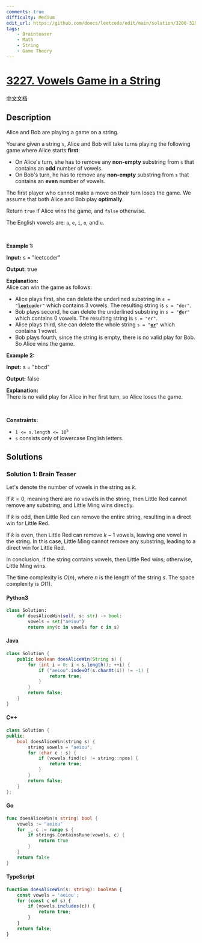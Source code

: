 ```yaml
---
comments: true
difficulty: Medium
edit_url: https://github.com/doocs/leetcode/edit/main/solution/3200-3299/3227.Vowels%20Game%20in%20a%20String/README_EN.md
tags:
    - Brainteaser
    - Math
    - String
    - Game Theory
---
```


<!-- problem:start -->

# [3227. Vowels Game in a String](https://leetcode.com/problems/vowels-game-in-a-string)

[中文文档](/solution/3200-3299/3227.Vowels%20Game%20in%20a%20String/README.md)

## Description

<!-- description:start -->

<p>Alice and Bob are playing a game on a string.</p>

<p>You are given a string <code>s</code>, Alice and Bob will take turns playing the following game where Alice starts <strong>first</strong>:</p>

<ul>
	<li>On Alice&#39;s turn, she has to remove any <strong>non-empty</strong> <span data-keyword="substring">substring</span> from <code>s</code> that contains an <strong>odd</strong> number of vowels.</li>
	<li>On Bob&#39;s turn, he has to remove any <strong>non-empty</strong> <span data-keyword="substring">substring</span> from <code>s</code> that contains an <strong>even</strong> number of vowels.</li>
</ul>

<p>The first player who cannot make a move on their turn loses the game. We assume that both Alice and Bob play <strong>optimally</strong>.</p>

<p>Return <code>true</code> if Alice wins the game, and <code>false</code> otherwise.</p>

<p>The English vowels are: <code>a</code>, <code>e</code>, <code>i</code>, <code>o</code>, and <code>u</code>.</p>

<p>&nbsp;</p>
<p><strong class="example">Example 1:</strong></p>

<div class="example-block">
<p><strong>Input:</strong> <span class="example-io">s = &quot;leetcoder&quot;</span></p>

<p><strong>Output:</strong> <span class="example-io">true</span></p>

<p><strong>Explanation:</strong><br />
Alice can win the game as follows:</p>

<ul>
	<li>Alice plays first, she can delete the underlined substring in <code>s = &quot;<u><strong>leetco</strong></u>der&quot;</code> which contains 3 vowels. The resulting string is <code>s = &quot;der&quot;</code>.</li>
	<li>Bob plays second, he can delete the underlined substring in <code>s = &quot;<u><strong>d</strong></u>er&quot;</code> which contains 0 vowels. The resulting string is <code>s = &quot;er&quot;</code>.</li>
	<li>Alice plays third, she can delete the whole string <code>s = &quot;<strong><u>er</u></strong>&quot;</code> which contains 1 vowel.</li>
	<li>Bob plays fourth, since the string is empty, there is no valid play for Bob. So Alice wins the game.</li>
</ul>
</div>

<p><strong class="example">Example 2:</strong></p>

<div class="example-block">
<p><strong>Input:</strong> <span class="example-io">s = &quot;bbcd&quot;</span></p>

<p><strong>Output:</strong> <span class="example-io">false</span></p>

<p><strong>Explanation:</strong><br />
There is no valid play for Alice in her first turn, so Alice loses the game.</p>
</div>

<p>&nbsp;</p>
<p><strong>Constraints:</strong></p>

<ul>
	<li><code>1 &lt;= s.length &lt;= 10<sup>5</sup></code></li>
	<li><code>s</code> consists only of lowercase English letters.</li>
</ul>

<!-- description:end -->

## Solutions

<!-- solution:start -->

### Solution 1: Brain Teaser

Let's denote the number of vowels in the string as $k$.

If $k = 0$, meaning there are no vowels in the string, then Little Red cannot remove any substring, and Little Ming wins directly.

If $k$ is odd, then Little Red can remove the entire string, resulting in a direct win for Little Red.

If $k$ is even, then Little Red can remove $k - 1$ vowels, leaving one vowel in the string. In this case, Little Ming cannot remove any substring, leading to a direct win for Little Red.

In conclusion, if the string contains vowels, then Little Red wins; otherwise, Little Ming wins.

The time complexity is $O(n)$, where $n$ is the length of the string $s$. The space complexity is $O(1)$.

<!-- tabs:start -->

#### Python3

```python
class Solution:
    def doesAliceWin(self, s: str) -> bool:
        vowels = set("aeiou")
        return any(c in vowels for c in s)
```

#### Java

```java
class Solution {
    public boolean doesAliceWin(String s) {
        for (int i = 0; i < s.length(); ++i) {
            if ("aeiou".indexOf(s.charAt(i)) != -1) {
                return true;
            }
        }
        return false;
    }
}
```

#### C++

```cpp
class Solution {
public:
    bool doesAliceWin(string s) {
        string vowels = "aeiou";
        for (char c : s) {
            if (vowels.find(c) != string::npos) {
                return true;
            }
        }
        return false;
    }
};
```

#### Go

```go
func doesAliceWin(s string) bool {
	vowels := "aeiou"
	for _, c := range s {
		if strings.ContainsRune(vowels, c) {
			return true
		}
	}
	return false
}
```

#### TypeScript

```ts
function doesAliceWin(s: string): boolean {
    const vowels = 'aeiou';
    for (const c of s) {
        if (vowels.includes(c)) {
            return true;
        }
    }
    return false;
}
```

<!-- tabs:end -->

<!-- solution:end -->

<!-- problem:end -->
